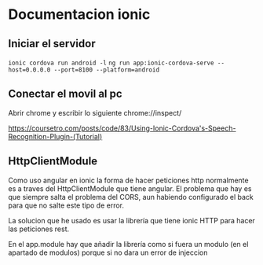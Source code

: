 # Documentacion ionic

## Iniciar el servidor

`ionic cordova run android -l`
`ng run app:ionic-cordova-serve --host=0.0.0.0 --port=8100 --platform=android`

## Conectar el movil al pc

Abrir chrome y escribir lo siguiente
chrome://inspect/

https://coursetro.com/posts/code/83/Using-Ionic-Cordova's-Speech-Recognition-Plugin-(Tutorial)

## HttpClientModule

Como uso angular en ionic la forma de hacer peticiones http normalmente es a traves del HttpClientModule que tiene angular.
El problema que hay es que siempre salta el problema del CORS, aun habiendo configurado el back para que no salte este tipo de error.

La solucion que he usado es usar la librería que tiene ionic HTTP para hacer las peticiones rest.

En el app.module hay que añadir la librería como si fuera un modulo (en el apartado de modulos) porque si no dara un error de injeccion
